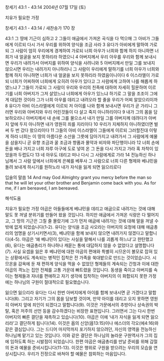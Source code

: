 창세기 43:1 - 43:14 
2004년 07월 17일 (토)

치유가 필요한 가정



창세기 43:1 - 43:14 / 새찬송가 170 장


43:1 그 땅에 기근이 심하고 2 그들이 애굽에서 가져온 곡식을 다 먹으매 그 아비가 그들에게 이르되 다시 가서 우리를 위하여 양식을 조금 사라 3 유다가 아비에게 말하여 가로되 그 사람이 엄히 우리에게 경계하여 가로되 너희 아우가 너희와 함께 하지 아니하면 너희가 내 얼굴을 보지 못하리라 하였으니 4 아버지께서 우리 아우를 우리와 함께 보내시면 우리가 내려가서 아버지를 위하여 양식을 사려니와 5 아버지께서 만일 그를 보내지 않으시면 우리는 내려가지 아니하리니 그 사람이 우리에게 말하기를 너희 아우가 너희와 함께 하지 아니하면 너희가 내 얼굴을 보지 못하리라 하였음이니이다 6 이스라엘이 가로되 너희가 어찌하여 너희에게 오히려 아우가 있다고 그 사람에게 고하여 나를 해롭게 하였느냐 7 그들이 가로되 그 사람이 우리와 우리의 친족에 대하여 자세히 힐문하여 이르기를 너희 아버지가 그저 살았느냐 너희에게 아우가 있느냐 하기로 그 말을 조조이 그에게 대답한 것이라 그가 너희 아우를 데리고 내려오라 할 줄을 우리가 어찌 알았으리이까 8 유다가 아비 이스라엘에게 이르되 저 아이를 나와 함께 보내시면 우리가 곧 가리니 그러면 우리와 아버지와 우리 어린것들이 다 살고 죽지 아니하리이다 9 내가 그의 몸을 담보하오리니 아버지께서 내 손에 그를 물으소서 내가 만일 그를 아버지께 데려다가 아버지 앞에 두지 아니하면 내가 영원히 죄를 지리이다 10 우리가 지체하지 아니하였더면 벌써 두 번 갔다 왔으리이다 11 그들의 아비 이스라엘이 그들에게 이르되 그러할진대 이렇게 하라 너희는 이 땅의 아름다운 소산을 그릇에 담아가지고 내려가서 그 사람에게 예물을 삼을지니 곧 유향 조금과 꿀 조금과 향품과 몰약과 비자와 파단행이니라 12 너희 손에 돈을 배나 가지고 너희 자루 아구에 도로 넣여 온 그 돈을 다시 가지고 가라 혹 차착이 있었을까 두렵도다 13 네 아우도 데리고 떠나 다시 그 사람에게로 가라 14 전능하신 하나님께서 그 사람 앞에서 너희에게 은혜를 베푸사 그 사람으로 너희 다른 형제와 베냐민을 돌려 보내게 하시기를 원하노라 내가 자식을 잃게 되면 잃으리로다 

입술의 말씀 
14 And may God Almighty grant you mercy before the man so that he will let your other brother and Benjamin come back with you. As for me, if I am bereaved, I am bereaved.

해석도움





치유가 필요한 가정 
야곱은 아들들에게 베냐민을 데리고 애굽으로 내려가는 것에 대해 말도 못 꺼낼 분위기를 만들어 왔을 것입니다. 하지만 애굽에서 가져온 식량은 다 떨어지고, 그 땅의 기근은 그칠 줄 몰랐기에 그가 먼저 애굽에 내려가는 것에 대해 말을 꺼낼 수밖에 없게 되었습니다(1-2). 유다는 양식을 조금 사오라는 아버지의 요청에 대해 애굽총리의 엄명을 상기시키면서(3), 베냐민을 함께 보내지 않으면 내려가지 않겠다고 말합니다(4-5). 야곱은 ‘왜 베냐민이 있다는 사실을 말해서 나를 괴롭게 하느냐’고 한탄했고(6), 유다는 애굽총리가 하나하나 캐묻는 통에 대답하지 않을 수 없었다고 설명합니다(7). 사실 요셉을 잃은 후 베냐민에 대한 야곱의 편애와 특별히 시므온이 볼모로 잡혀 있는 상황에서도 계속되는 병적인 집착은 전 가족을 쑥대밭으로 만드는 것이었습니다. 시므온을 감옥에 둔 채 편하게 양식을 먹을 수 없었던 형제들의 계속되는 간청과 이에 대한 야곱의 격노는 집안 전체를 고통 가운데 빠트렸을 것입니다. 동생을 죽이고 아버지를 속이는 형제들과 자녀를 편애하고 자기 생각에 집착하는 아버지의 이 화합되지 못한 가정에는 하나님의 구원이 절대적으로 필요했습니다. 

잃으면 잃으리라 
유다는 다시 한번 아버지에게 아이를 함께 보내시면 곧 가겠다고 말합니다(8). 그리고 자기가 그의 몸을 담보할 것이며, 만약 아이를 데리고 오지 못하면 영원히 아버지 앞에 죄인이 되겠다고 말합니다(9). 이것은 가문에서의 추방이나 상속권의 박탈, 혹은 저주의 선언 등을 감수하겠다는 비장한 표현입니다. 그러면서 그는 다시 한번 아버지의 빠른 결단을 재촉하고 있습니다(10). 야곱은 이에 ‘내가 자식을 잃게 되면 잃으리라’고 결단하게 됩니다(14). 이것은 욥의 신앙(욥13:15)이나 에스더의 각오(에4:16)와 같은 결심입니다. 그는 드디어 마지막까지 포기하지 않으려던, 자신의 영역을 전능하신 하나님께 맡기고 있는 것입니다. 이와 같은 결단은 하나님의 놀라운 구원역사가 그의 집에 임하도록 하는 시발점이 되었습니다. 한편 야곱은 애굽총리를 만날 준비를 위해 갑절의 돈과 예물을 준비시킵니다(11-13). 이것은 행위로 구원을 받으려는 우리의 모습을 연상시킵니다. 우리가 진정으로 바쳐야 할 예물은 참회하는 마음입니다.